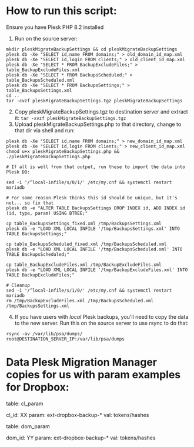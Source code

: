 # How to run this script:

Ensure you have Plesk PHP 8.2 installed

1. Run on the source server:
```
mkdir pleskMigrateBackupSettings && cd pleskMigrateBackupSettings
plesk db -Xe "SELECT id,name FROM domains;" > old_domain_id_map.xml
plesk db -Xe "SELECT id,login FROM clients;" > old_client_id_map.xml
plesk db -Xe "SELECT * FROM BackupExcludeFiles;" > table_BackupExcludeFiles.xml
plesk db -Xe "SELECT * FROM BackupsScheduled;" > table_BackupsScheduled.xml
plesk db -Xe "SELECT * FROM BackupsSettings;" > table_BackupsSettings.xml
cd ..
tar -cvzf pleskMigrateBackupSettings.tgz pleskMigrateBackupSettings
```
2. Copy pleskMigrateBackupSettings.tgz to destination server and extract it: `tar -xvzf pleskMigrateBackupSettings.tgz`
3. Upload pleskMigrateBackupSettings.php to that directory, change to that dir via shell and run:
```
plesk db -Xe "SELECT id,name FROM domains;" > new_domain_id_map.xml
plesk db -Xe "SELECT id,login FROM clients;" > new_client_id_map.xml
chmod u+x pleskMigrateBackupSettings.php && ./pleskMigrateBackupSettings.php

# If all is well from that output, run these to import the data into Plesk DB:

sed -i '/^local-infile/s/0/1/' /etc/my.cnf && systemctl restart mariadb

# For some reason Plesk thinks this id should be unique, but it's not... so fix that
plesk db -e "ALTER TABLE BackupsSettings DROP INDEX id, ADD INDEX id (id, type, param) USING BTREE;"

cp table_BackupsSettings_fixed.xml /tmp/BackupsSettings.xml
plesk db -e "LOAD XML LOCAL INFILE '/tmp/BackupsSettings.xml' INTO TABLE BackupsSettings;"

cp table_BackupsScheduled_fixed.xml /tmp/BackupsScheduled.xml
plesk db -e "LOAD XML LOCAL INFILE '/tmp/BackupsScheduled.xml' INTO TABLE BackupsScheduled;"

cp table_BackupExcludeFiles.xml /tmp/BackupExcludeFiles.xml
plesk db -e "LOAD XML LOCAL INFILE '/tmp/BackupExcludeFiles.xml' INTO TABLE BackupExcludeFiles;"

# Cleanup
sed -i '/^local-infile/s/1/0/' /etc/my.cnf && systemctl restart mariadb
rm /tmp/BackupExcludeFiles.xml /tmp/BackupsScheduled.xml /tmp/BackupsSettings.xml
```
4. If you have users with *local* Plesk backups, you'll need to copy the data to the new server. Run this on the source server to use rsync to do that:
```
rsync -av /var/lib/psa/dumps/ root@DESTINATION_SERVER_IP:/var/lib/psa/dumps
```

# Data Plesk Migration Manager copies for us with param examples for Dropbox:
table: cl_param

cl_id: XX
param: ext-dropbox-backup-*
val: tokens/hashes

table: dom_param

dom_id: YY
param: ext-dropbox-backup-*
val: tokens/hashes